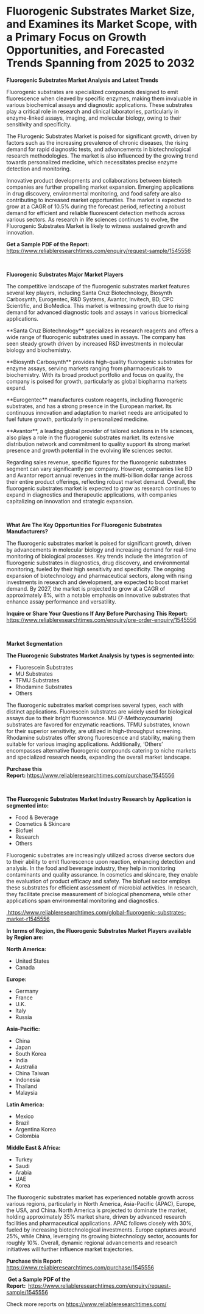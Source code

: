 <p><h1>Fluorogenic Substrates Market Size, and Examines its Market Scope, with a Primary Focus on Growth Opportunities, and Forecasted Trends Spanning from 2025 to 2032</h1></p><p><strong>Fluorogenic Substrates Market Analysis and Latest Trends</strong></p>
<p><p>Fluorogenic substrates are specialized compounds designed to emit fluorescence when cleaved by specific enzymes, making them invaluable in various biochemical assays and diagnostic applications. These substrates play a critical role in research and clinical laboratories, particularly in enzyme-linked assays, imaging, and molecular biology, owing to their sensitivity and specificity.</p><p>The Flurogenic Substrates Market is poised for significant growth, driven by factors such as the increasing prevalence of chronic diseases, the rising demand for rapid diagnostic tests, and advancements in biotechnological research methodologies. The market is also influenced by the growing trend towards personalized medicine, which necessitates precise enzyme detection and monitoring.</p><p>Innovative product developments and collaborations between biotech companies are further propelling market expansion. Emerging applications in drug discovery, environmental monitoring, and food safety are also contributing to increased market opportunities. The market is expected to grow at a CAGR of 10.5% during the forecast period, reflecting a robust demand for efficient and reliable fluorescent detection methods across various sectors. As research in life sciences continues to evolve, the Fluorogenic Substrates Market is likely to witness sustained growth and innovation.</p></p>
<p><strong>Get a Sample PDF of the Report:&nbsp;</strong> <a href="https://www.reliableresearchtimes.com/enquiry/request-sample/1545556?utm_campaign=3322&utm_medium=2&utm_source=Github&utm_content=ia&utm_term=31032025&utm_id=fluorogenic-substrates">https://www.reliableresearchtimes.com/enquiry/request-sample/1545556</a></p>
<p>&nbsp;</p>
<p><strong>Fluorogenic Substrates Major Market Players</strong></p>
<p><p>The competitive landscape of the fluorogenic substrates market features several key players, including Santa Cruz Biotechnology, Biosynth Carbosynth, Eurogentec, R&D Systems, Avantor, Invitech, BD, CPC Scientific, and BioMedica. This market is witnessing growth due to rising demand for advanced diagnostic tools and assays in various biomedical applications.</p><p>**Santa Cruz Biotechnology** specializes in research reagents and offers a wide range of fluorogenic substrates used in assays. The company has seen steady growth driven by increased R&D investments in molecular biology and biochemistry.</p><p>**Biosynth Carbosynth** provides high-quality fluorogenic substrates for enzyme assays, serving markets ranging from pharmaceuticals to biochemistry. With its broad product portfolio and focus on quality, the company is poised for growth, particularly as global biopharma markets expand.</p><p>**Eurogentec** manufactures custom reagents, including fluorogenic substrates, and has a strong presence in the European market. Its continuous innovation and adaptation to market needs are anticipated to fuel future growth, particularly in personalized medicine.</p><p>**Avantor**, a leading global provider of tailored solutions in life sciences, also plays a role in the fluorogenic substrates market. Its extensive distribution network and commitment to quality support its strong market presence and growth potential in the evolving life sciences sector.</p><p>Regarding sales revenue, specific figures for the fluorogenic substrates segment can vary significantly per company. However, companies like BD and Avantor report annual revenues in the multi-billion dollar range across their entire product offerings, reflecting robust market demand. Overall, the fluorogenic substrates market is expected to grow as research continues to expand in diagnostics and therapeutic applications, with companies capitalizing on innovation and strategic expansion.</p></p>
<p>&nbsp;</p>
<p><strong>What Are The Key Opportunities For Fluorogenic Substrates Manufacturers?</strong></p>
<p><p>The fluorogenic substrates market is poised for significant growth, driven by advancements in molecular biology and increasing demand for real-time monitoring of biological processes. Key trends include the integration of fluorogenic substrates in diagnostics, drug discovery, and environmental monitoring, fueled by their high sensitivity and specificity. The ongoing expansion of biotechnology and pharmaceutical sectors, along with rising investments in research and development, are expected to boost market demand. By 2027, the market is projected to grow at a CAGR of approximately 8%, with a notable emphasis on innovative substrates that enhance assay performance and versatility.</p></p>
<p><strong>Inquire or Share Your Questions If Any Before Purchasing This Report:</strong> <a href="https://www.reliableresearchtimes.com/enquiry/pre-order-enquiry/1545556?utm_campaign=3322&utm_medium=2&utm_source=Github&utm_content=ia&utm_term=31032025&utm_id=fluorogenic-substrates">https://www.reliableresearchtimes.com/enquiry/pre-order-enquiry/1545556</a></p>
<p>&nbsp;</p>
<p><strong>Market Segmentation</strong></p>
<p><strong>The Fluorogenic Substrates Market Analysis by types is segmented into:</strong></p>
<p><ul><li>Fluorescein Substrates</li><li>MU Substrates</li><li>TFMU Substrates</li><li>Rhodamine Substrates</li><li>Others</li></ul></p>
<p><p>The fluorogenic substrates market comprises several types, each with distinct applications. Fluorescein substrates are widely used for biological assays due to their bright fluorescence. MU (7-Methoxycoumarin) substrates are favored for enzymatic reactions. TFMU substrates, known for their superior sensitivity, are utilized in high-throughput screening. Rhodamine substrates offer strong fluorescence and stability, making them suitable for various imaging applications. Additionally, ‘Others’ encompasses alternative fluorogenic compounds catering to niche markets and specialized research needs, expanding the overall market landscape.</p></p>
<p><strong>Purchase this Report:&nbsp;</strong><a href="https://www.reliableresearchtimes.com/purchase/1545556?utm_campaign=3322&utm_medium=2&utm_source=Github&utm_content=ia&utm_term=31032025&utm_id=fluorogenic-substrates">https://www.reliableresearchtimes.com/purchase/1545556</a></p>
<p>&nbsp;</p>
<p><strong>The Fluorogenic Substrates Market Industry Research by Application is segmented into:</strong></p>
<p><ul><li>Food & Beverage</li><li>Cosmetics & Skincare</li><li>Biofuel</li><li>Research</li><li>Others</li></ul></p>
<p><p>Fluorogenic substrates are increasingly utilized across diverse sectors due to their ability to emit fluorescence upon reaction, enhancing detection and analysis. In the food and beverage industry, they help in monitoring contaminants and quality assurance. In cosmetics and skincare, they enable the evaluation of product efficacy and safety. The biofuel sector employs these substrates for efficient assessment of microbial activities. In research, they facilitate precise measurement of biological phenomena, while other applications span environmental monitoring and diagnostics.</p></p>
<p><a href="https://www.reliableresearchtimes.com/global-fluorogenic-substrates-market-r1545556?utm_campaign=3322&utm_medium=2&utm_source=Github&utm_content=ia&utm_term=31032025&utm_id=fluorogenic-substrates">&nbsp;https://www.reliableresearchtimes.com/global-fluorogenic-substrates-market-r1545556</a></p>
<p><strong>In terms of Region, the Fluorogenic Substrates Market Players available by Region are:</strong></p>
<p>
    <p> <strong> North America: </strong>
        <ul>
            <li>United States</li>
            <li>Canada</li>
        </ul>
        </p> 
    <p> <strong> Europe: </strong>
        <ul>
            <li>Germany</li>
            <li>France</li>
            <li>U.K.</li>
            <li>Italy</li>
            <li>Russia</li>
        </ul>
        </p> 
    <p> <strong> Asia-Pacific: </strong>
        <ul>
            <li>China</li>
            <li>Japan</li>
            <li>South Korea</li>
            <li>India</li>
            <li>Australia</li>
            <li>China Taiwan</li>
            <li>Indonesia</li>
            <li>Thailand</li>
            <li>Malaysia</li>
        </ul>
        </p> 
    <p> <strong> Latin America: </strong>
        <ul>
            <li>Mexico</li>
            <li>Brazil</li>
            <li>Argentina Korea</li>
            <li>Colombia</li>
        </ul>
        </p> 
    <p> <strong> Middle East & Africa: </strong>
        <ul>
            <li>Turkey</li>
            <li>Saudi</li>
            <li>Arabia</li>
            <li>UAE</li>
            <li>Korea</li>
        </ul>
    </p>
    </p>
<p><p>The fluorogenic substrates market has experienced notable growth across various regions, particularly in North America, Asia-Pacific (APAC), Europe, the USA, and China. North America is projected to dominate the market, holding approximately 35% market share, driven by advanced research facilities and pharmaceutical applications. APAC follows closely with 30%, fueled by increasing biotechnological investments. Europe captures around 25%, while China, leveraging its growing biotechnology sector, accounts for roughly 10%. Overall, dynamic regional advancements and research initiatives will further influence market trajectories.</p></p>
<p><strong>Purchase this Report: </strong><a href="https://www.reliableresearchtimes.com/purchase/1545556?utm_campaign=3322&utm_medium=2&utm_source=Github&utm_content=ia&utm_term=31032025&utm_id=fluorogenic-substrates">https://www.reliableresearchtimes.com/purchase/1545556</a></p>
<p>&nbsp;<strong>Get a Sample PDF of the Report:&nbsp;&nbsp;</strong><a href="https://www.reliableresearchtimes.com/enquiry/request-sample/1545556?utm_campaign=3322&utm_medium=2&utm_source=Github&utm_content=ia&utm_term=31032025&utm_id=fluorogenic-substrates">https://www.reliableresearchtimes.com/enquiry/request-sample/1545556</a></p>
<p><strong></strong></p>
<p>Check more reports on <a href="https://www.reliableresearchtimes.com/?utm_campaign=3322&utm_medium=2&utm_source=Github&utm_content=ia&utm_term=31032025&utm_id=fluorogenic-substrates">https://www.reliableresearchtimes.com/</a></p>